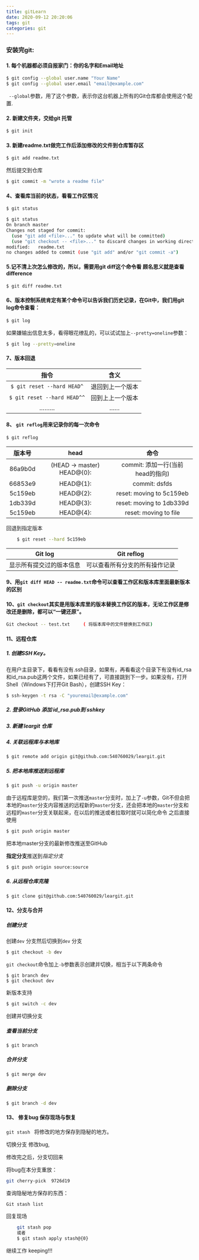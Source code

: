 ```yaml
---
title: gitLearn
date: 2020-09-12 20:20:06
tags: git
categories: git
---
```


### 安装完git:
#### 1. 每个机器都必须自报家门：你的名字和Email地址
```bash
$ git config --global user.name "Your Name"
$ git config --global user.email "email@example.com"
```
` --global`参数，用了这个参数，表示你这台机器上所有的Git仓库都会使用这个配置.
<!--more-->
#### 2. 新建文件夹，交给git 托管
```bash
$ git init
```
#### 3. 新建readme.txt做完工作后添加修改的文件到仓库暂存区
```bash
$ git add readme.txt
```
然后提交到仓库
```bash
$ git commit -m "wrote a readme file"
```
#### 4、查看库当前的状态，看看工作区情况
```bash
$ git status
```
```bash
$ git status
On branch master
Changes not staged for commit:
  (use "git add <file>..." to update what will be committed)
  (use "git checkout -- <file>..." to discard changes in working directory)
modified:   readme.txt
no changes added to commit (use "git add" and/or "git commit -a")
```
#### 5.记不清上次怎么修改的，所以，需要用git diff这个命令看 顾名思义就是查看difference
```bash
$ git diff readme.txt
```
#### 6、版本控制系统肯定有某个命令可以告诉我们历史记录，在Git中，我们用git log命令查看：
```bash
$ git log
```
如果嫌输出信息太多，看得眼花缭乱的，可以试试加上`--pretty=oneline`参数：
```bash
$ git log --pretty=oneline
```
#### 7、版本回退
|指令|含义|
|:-:|:-:|
|`$ git reset --hard HEAD^`|	退回到上一个版本|
|`$ git reset --hard HEAD^^`|	回到上上一个版本|
|………|	……|

#### 8、 `git reflog`用来记录你的每一次命令
```bash
$ git reflog
```

|版本号|   head |                      命令|
|:-:|:-:|:-:|
|86a9b0d| (HEAD -> master) HEAD@{0}:| commit: 添加一行(当前head的指向)|
|66853e9 |HEAD@{1}:| commit: dsfds
|5c159eb |HEAD@{2}:| reset: moving to 5c159eb
|1db339d |HEAD@{3}:| reset: moving to 1db339d
|5c159eb |HEAD@{4}:| reset: moving to file


回退到指定版本
```bash
	$ git reset --hard 5c159eb
```

|Git  log|	Git  reflog|
|:-:|:-:|
|显示所有提交过的版本信息|	可以查看所有分支的所有操作记录|

#### 9、用`git diff HEAD -- readme.txt`命令可以查看工作区和版本库里面最新版本的区别

####  10、`git checkout`其实是用版本库里的版本替换工作区的版本，无论工作区是修改还是删除，都可以“一键还原”。
```bash
Git checkout -- test.txt     ( 将版本库中的文件替换到工作区)
```
#### 11、远程仓库
  ##### 1. 创建SSH Key。
在用户主目录下，看看有没有.ssh目录，如果有，再看看这个目录下有没有id_rsa和id_rsa.pub这两个文件，如果已经有了，可直接跳到下一步。如果没有，打开Shell（Windows下打开Git Bash），创建SSH Key：
```bash
$ ssh-keygen -t rsa -C "youremail@example.com"
```
  ##### 2. 登录GitHub 添加 id_rsa.pub到 sshkey
 ##### 3. 新建 leargit 仓库
 ##### 4. 关联远程库与本地库
```bash
$ git remote add origin git@github.com:540760029/leargit.git
```

##### 5.  把本地库推送到远程库
```bash
$ git push -u origin master
```
由于远程库是空的，我们第一次推送`master`分支时，加上了`-u`参数，Git不但会把本地的`master`分支内容推送的远程新的`master`分支，还会把本地的`master`分支和远程的`master`分支关联起来，在以后的推送或者拉取时就可以简化命令
之后直接使用
```bash
$ git push origin master
```
把本地master分支的最新修改推送至GitHub

**指定分支**推送到*指定分支*
```bash
$ git push origin source:source
```


##### 6. 从远程仓库克隆
```bash
$ git clone git@github.com:540760029/leargit.git
```
#### 12、分支与合并
##### 创建分支

创建`dev` 分支然后切换到`dev` 分支
```bash
$ git checkout -b dev
```
`git checkout`命令加上`-b`参数表示创建并切换，相当于以下两条命令
```git bash
$ git branch dev
$ git checkout dev
```
		
新版本支持
```bash
$ git switch -c dev
```
创建并切换分支

##### 查看当前分支
```bash
$ git branch
```
##### 合并分支
```bash
$ git merge dev
```
##### 删除分支
```bash
$ git branch -d dev
```
#### 13、 修复bug 保存现场与恢复
     
`git stash ` 将修改的地方保存到隐秘的地方。

切换分支 修改bug,

修改完之后，分支切回来 

将bug在本分支重放：
```bash
git cherry-pick  9726d19
```
查询隐秘地方保存的东西：
```bash
Git stash list
```
回复现场
```bash
	git stash pop
	或者
	$ git stash apply stash@{0}
```
继续工作 keeping!!!